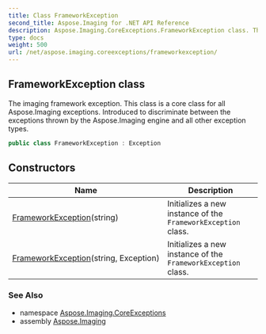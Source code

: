 ```yaml
---
title: Class FrameworkException
second_title: Aspose.Imaging for .NET API Reference
description: Aspose.Imaging.CoreExceptions.FrameworkException class. The imaging framework exception. This class is a core class for all Aspose.Imaging exceptions. Introduced to discriminate between the exceptions thrown by the Aspose.Imaging engine and all other exception types
type: docs
weight: 500
url: /net/aspose.imaging.coreexceptions/frameworkexception/
---
```

## FrameworkException class

The imaging framework exception. This class is a core class for all Aspose.Imaging exceptions. Introduced to discriminate between the exceptions thrown by the Aspose.Imaging engine and all other exception types.

```csharp
public class FrameworkException : Exception
```

## Constructors

| Name | Description |
| --- | --- |
| [FrameworkException](frameworkexception/#constructor)(string) | Initializes a new instance of the `FrameworkException` class. |
| [FrameworkException](frameworkexception/#constructor_1)(string, Exception) | Initializes a new instance of the `FrameworkException` class. |

### See Also

* namespace [Aspose.Imaging.CoreExceptions](../../aspose.imaging.coreexceptions/)
* assembly [Aspose.Imaging](../../)


